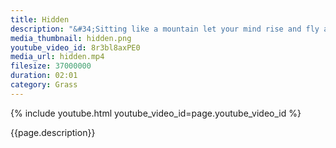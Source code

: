 ```yaml
---
title: Hidden
description: "&#34;Sitting like a mountain let your mind rise and fly and soar.&#34; - Sogyal Rinpoche"
media_thumbnail: hidden.png
youtube_video_id: 8r3bl8axPE0
media_url: hidden.mp4
filesize: 37000000
duration: 02:01
category: Grass
---
```


{% include youtube.html youtube_video_id=page.youtube_video_id %}

<div class="buddha_quote">{{page.description}}</div>

